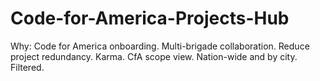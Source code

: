 # Code-for-America-Projects-Hub
Why: Code for America onboarding. Multi-brigade collaboration. Reduce project redundancy. Karma. CfA scope view. Nation-wide and by city. Filtered.
